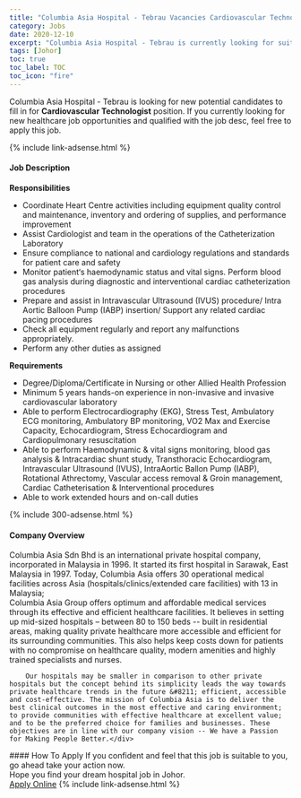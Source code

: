 ```yaml
---
title: "Columbia Asia Hospital - Tebrau Vacancies Cardiovascular Technologist" 
category: Jobs 
date: 2020-12-10 
excerpt: "Columbia Asia Hospital - Tebrau is currently looking for suitable person to fill in the Cardiovascular Technologist which positioned at Johor" 
tags: [Johor] 
toc: true 
toc_label: TOC 
toc_icon: "fire" 
--- 
```


<p>Columbia Asia Hospital - Tebrau is looking for new potential candidates to fill in for <b>Cardiovascular Technologist</b> position. If you currently looking for new healthcare job opportunities and qualified with the job desc, feel free to apply this job.
</p>{% include link-adsense.html %} 
<div><div><div><h4>Job Description</h4></div></div><div><div><span><div><div><strong>Responsibilities</strong></div><ul><li>Coordinate Heart Centre activities including equipment quality control and maintenance, inventory and ordering of supplies, and performance improvement</li><li>Assist Cardiologist and team in the operations of the Catheterization Laboratory</li><li>Ensure compliance to national and cardiology regulations and standards for patient care and safety</li><li>Monitor patient&#8216;s haemodynamic status and vital signs. Perform blood gas analysis during diagnostic and interventional cardiac catheterization procedures</li><li>Prepare and assist in Intravascular Ultrasound (IVUS) procedure/ Intra Aortic Balloon Pump (IABP) insertion/ Support any related cardiac pacing procedures</li><li>Check all equipment regularly and report any malfunctions appropriately.</li><li>Perform any other duties as assigned</li></ul><div><strong>Requirements</strong></div><ul><li>Degree/Diploma/Certificate in Nursing or other Allied Health Profession</li><li>Minimum 5 years hands-on experience in non-invasive and invasive cardiovascular laboratory</li><li>Able to perform Electrocardiography (EKG), Stress Test, Ambulatory ECG monitoring, Ambulatory BP monitoring, VO2 Max and Exercise Capacity, Echocardiogram, Stress Echocardiogram and Cardiopulmonary resuscitation</li><li>Able to perform Haemodynamic &amp; vital signs monitoring, blood gas analysis &amp; Intracardiac shunt study, Transthoracic Echocardiogram, Intravascular Ultrasound (IVUS), IntraAortic Ballon Pump (IABP), Rotational Athrectomy, Vascular access removal &amp; Groin management, Cardiac Catheterisation &amp; Interventional procedures</li><li>Able to work extended hours and on-call duties</li></ul></div></span></div></div></div> 
{% include 300-adsense.html %} 
<div><div><div><h4>Company Overview</h4></div></div><div><div><span><div><div>
<div>
<div>
			Columbia Asia Sdn Bhd is an international private hospital company, incorporated in Malaysia in 1996. It started its first hospital in Sarawak, East Malaysia in 1997. Today, Columbia Asia offers 30 operational medical facilities across Asia (hospitals/clinics/extended care facilities) with 13 in Malaysia;</div>
<div>
			Columbia Asia Group offers optimum and affordable medical services through its effective and efficient healthcare facilities. It believes in setting up mid-sized hospitals &#8211; between 80 to 150 beds -- built in residential areas, making quality private healthcare more accessible and efficient for its surrounding communities. This also helps keep costs down for patients with no compromise on healthcare quality, modern amenities and highly trained specialists and nurses.</div>
		
		Our hospitals may be smaller in comparison to other private hospitals but the concept behind its simplicity leads the way towards private healthcare trends in the future &#8211; efficient, accessible and cost-effective. The mission of Columbia Asia is to deliver the best clinical outcomes in the most effective and caring environment; to provide communities with effective healthcare at excellent value; and to be the preferred choice for families and businesses. These objectives are in line with our company vision -- We have a Passion for Making People Better.</div>
</div></div></span></div></div></div> 
#### How To Apply 
If you confident and feel that this job is suitable to you, go ahead take your action now. <br/> 
Hope you find your dream hospital job in Johor. <br/> 
<a href="https://www.jobstreet.com.my/en/job/cardiovascular-technologist-4441809?jobId=jobstreet-my-job-4441809&sectionRank=1&token=0~02766865-2f4f-465b-8586-5f06e4b1ecfd&fr=SRP%20View%20In%20New%20Ta" class="btn btn--warning" target="_blank" rel="nofollow noopenner">Apply Online</a> 
{% include link-adsense.html %} 